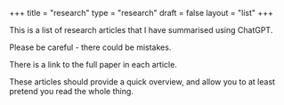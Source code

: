 +++
title = "research"
type = "research"
draft = false
layout = "list"
+++

This is a list of research articles that I have summarised using ChatGPT. 

Please be careful - there could be mistakes. 

There is a link to the full paper in each article. 

These articles should provide a quick overview, and allow you to at least pretend you read the whole thing.
